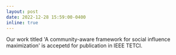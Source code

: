 ```yaml
---
layout: post
date: 2022-12-28 15:59:00-0400
inline: true
---
```

Our work titled 'A community-aware framework for social influence maximization' is accepetd for publication in IEEE TETCI.
